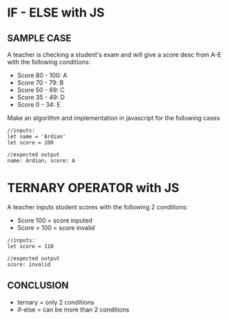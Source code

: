 # IF - ELSE with JS

## SAMPLE CASE
A teacher is checking a student's exam and will give a score desc from A-E with the following conditions:
* Score 80 - 100: A 
* Score 70 - 79: B 
* Score 50 - 69: C 
* Score 35 - 49: D 
* Score 0 - 34: E

Make an algorithm and implementation in javascript for the following cases

```
//inputs:
let name = 'Ardian'
let score = 100

//expected output
name: Ardian; score: A
```


# TERNARY OPERATOR with JS
A teacher inputs student scores with the following 2 conditions:
* Score 100 = score inputed
* Score > 100 = score invalid

```
//inputs:
let score = 110

//expected output
score: invalid
```


## CONCLUSION
* ternary = only 2 conditions
* if-else = can be more than 2 conditions
